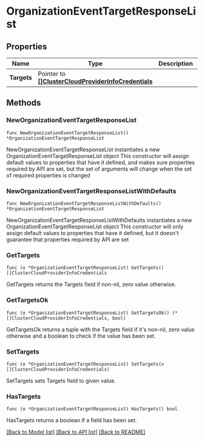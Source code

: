 # OrganizationEventTargetResponseList

## Properties

Name | Type | Description | Notes
------------ | ------------- | ------------- | -------------
**Targets** | Pointer to [**[]ClusterCloudProviderInfoCredentials**](ClusterCloudProviderInfoCredentials.md) |  | [optional] 

## Methods

### NewOrganizationEventTargetResponseList

`func NewOrganizationEventTargetResponseList() *OrganizationEventTargetResponseList`

NewOrganizationEventTargetResponseList instantiates a new OrganizationEventTargetResponseList object
This constructor will assign default values to properties that have it defined,
and makes sure properties required by API are set, but the set of arguments
will change when the set of required properties is changed

### NewOrganizationEventTargetResponseListWithDefaults

`func NewOrganizationEventTargetResponseListWithDefaults() *OrganizationEventTargetResponseList`

NewOrganizationEventTargetResponseListWithDefaults instantiates a new OrganizationEventTargetResponseList object
This constructor will only assign default values to properties that have it defined,
but it doesn't guarantee that properties required by API are set

### GetTargets

`func (o *OrganizationEventTargetResponseList) GetTargets() []ClusterCloudProviderInfoCredentials`

GetTargets returns the Targets field if non-nil, zero value otherwise.

### GetTargetsOk

`func (o *OrganizationEventTargetResponseList) GetTargetsOk() (*[]ClusterCloudProviderInfoCredentials, bool)`

GetTargetsOk returns a tuple with the Targets field if it's non-nil, zero value otherwise
and a boolean to check if the value has been set.

### SetTargets

`func (o *OrganizationEventTargetResponseList) SetTargets(v []ClusterCloudProviderInfoCredentials)`

SetTargets sets Targets field to given value.

### HasTargets

`func (o *OrganizationEventTargetResponseList) HasTargets() bool`

HasTargets returns a boolean if a field has been set.


[[Back to Model list]](../README.md#documentation-for-models) [[Back to API list]](../README.md#documentation-for-api-endpoints) [[Back to README]](../README.md)



